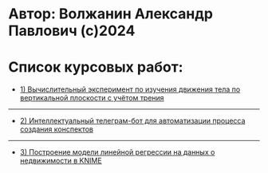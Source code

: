 # Автор: Волжанин Александр Павлович (с)2024

# Список курсовых работ:

- [1) Вычислительный эксперимент по изучения движения тела по вертикальной плоскости с учётом трения](https://github.com/m4deme1ns4ne/COURSEWORK/tree/main/Курсовая%20работа.%20Прыжок%20с%20парашютом.)

---

- [2) Интеллектуальный телеграм-бот для автоматизации процесса создания конспектов](https://github.com/m4deme1ns4ne/COURSEWORK/tree/main/Интеллектуальный%20телеграм-бот%20для%20автоматизации%20процесса%20создания%20конспектов)

---

- [3) Построение модели линейной регрессии на данных о недвижимости в KNIME ](https://github.com/m4deme1ns4ne/COURSEWORK/tree/main/%D0%9B%D0%B8%D0%BD%D0%B5%D0%B9%D0%BD%D0%B0%D1%8F%20%D1%80%D0%B5%D0%B3%D1%80%D0%B5%D1%81%D1%81%D0%B8%D1%8F.%20%D0%9F%D1%80%D0%B5%D0%B4%D1%81%D0%BA%D0%B0%D0%B7%D0%B0%D0%BD%D0%B8%D0%B5%20%D1%81%D1%82%D0%BE%D0%B8%D0%BC%D0%BE%D1%81%D1%82%D0%B8%20%D0%BA%D0%B2%D0%B0%D1%80%D1%82%D0%B8%D1%80%20%D0%B2%20%D0%BF%D1%80%D0%BE%D0%B3%D1%80%D0%B0%D0%BC%D0%BC%D0%B5%20KNIME)

